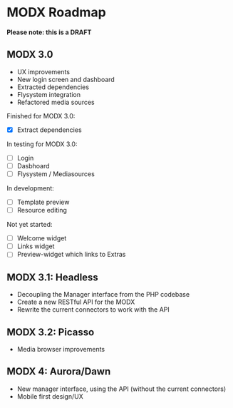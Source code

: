 # MODX Roadmap
**Please note: this is a DRAFT**

MODX 3.0
---------
- UX improvements
- New login screen and dashboard
- Extracted dependencies
- Flysystem integration
- Refactored media sources

Finished for MODX 3.0:
- [x] Extract dependencies

In testing for MODX 3.0:
- [ ] Login
- [ ] Dasbhoard
- [ ] Flysystem / Mediasources

In development:
- [ ] Template preview
- [ ] Resource editing

Not yet started:
- [ ] Welcome widget
- [ ] Links widget
- [ ] Preview-widget which links to Extras

MODX 3.1: Headless
---------
- Decoupling the Manager interface from the PHP codebase
- Create a new RESTful API for the MODX
- Rewrite the current connectors to work with the API

MODX 3.2: Picasso
---------
- Media browser improvements

MODX 4: Aurora/Dawn
---------
- New manager interface, using the API (without the current connectors)
- Mobile first design/UX